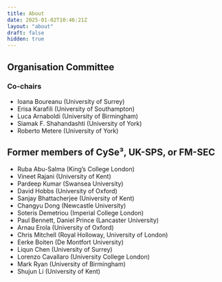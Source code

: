 ```yaml
---
title: About
date: 2025-01-02T10:46:21Z
layout: "about"
draft: false
hidden: true
---
```


## Organisation Committee

### Co-chairs

- Ioana Boureanu (University of Surrey)
- Erisa Karafili (University of Southampton)
- Luca Arnaboldi (University of Birmingham)
- Siamak F. Shahandashti (University of York)
- Roberto Metere (University of York)

## Former members of CySe³, UK-SPS, or FM-SEC

- Ruba Abu-Salma (King’s College London)
- Vineet Rajani (University of Kent)
- Pardeep Kumar (Swansea University)
- David Hobbs (University of Oxford)
- Sanjay Bhattacherjee (University of Kent)
- Changyu Dong (Newcastle University)
- Soteris Demetriou (Imperial College London)
- Paul Bennett, Daniel Prince (Lancaster University)
- Arnau Erola (University of Oxford)
- Chris Mitchell (Royal Holloway, University of London)
- Eerke Boiten (De Montfort University)
- Liqun Chen (University of Surrey)
- Lorenzo Cavallaro (University College London)
- Mark Ryan (University of Birmingham)
- Shujun Li (University of Kent)

